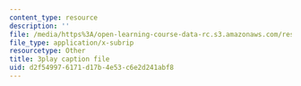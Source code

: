 ```yaml
---
content_type: resource
description: ''
file: /media/https%3A/open-learning-course-data-rc.s3.amazonaws.com/res-10-s95-physics-of-covid-19-transmission-fall-2020/d2f549976171d17b4e53c6e2d241abf8_0VppWRGt0uk.srt
file_type: application/x-subrip
resourcetype: Other
title: 3play caption file
uid: d2f54997-6171-d17b-4e53-c6e2d241abf8
---
```

